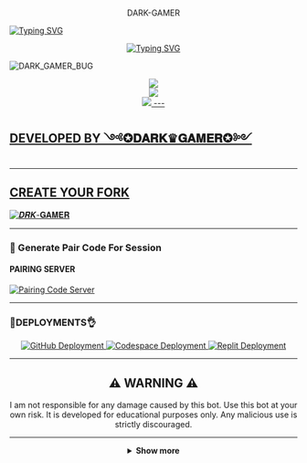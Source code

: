 # 
<p align="center">
DARK-GAMER 
</p>

<a href="https://git.io/typing-svg"><img src="https://readme-typing-svg.demolab.com?font=Black+Ops+One&size=50&pause=1000&color=DAA520&center=true&width=910&height=100&lines=THANKS FOR CHOOSING +DRK-RAGNA-MD;MULTI+DEVICE+WHATSAPP+BOT" alt="Typing SVG" /></a>
  </p>

<p <p align="center">
  <a href="https://git.io/typing-svg">
    <img src="https://readme-typing-svg.demolab.com?font=EB+Garamond&weight=800&size=28&duration=4000&pause=1000&random=false&width=435&lines=+𝑫𝑹𝑲-𝑹𝑨𝑮𝑵𝑨;WHATSAPP+ULTRA+x+BOT;DEVELOPED+BY+𝙎-𝙏𝞢𝞜" alt="Typing SVG" />
  </a>
</p>

![DARK_GAMER_BUG](https://files.catbox.moe/szcmcu.jpg)
<p align="center">
<a href="https://www.youtube.com/@DRK-TECH"><img src="https://img.shields.io/badge/YouTube-ff0000?style=for-the-badge&logo=youtube&logoColor=ff000000&link=https://youtube.com/@DRK-TECH" /><br>
<a href="https://whatsapp.com/channel/0029Vakp0UnICVfe3I2Fe72w"><img src="https://img.shields.io/badge/WhatsApp Channel-25D366?style=for-the-badge&logo=whatsapp&logoColor=white&link=https://whatsapp.com/channel/0029VaG9VfPKWEKk1rxTQD20" /><br>
<a href="https://t.me/+13472314632"><img src="https://img.shields.io/badge/Telegram-00FFFF?style=for-the-badge&logo=telegram&logoColor=white" />
---

## DEVELOPED BY ༺✪𝐃𝐀𝐑𝐊♛𝐆𝐀𝐌𝐄𝐑✪༻

---

## CREATE YOUR FORK
<a href="https://github.com/Bot-hostin/DRK-RAGNA-1.0/fork">
  <img title="𝑫𝑹𝑲-𝐆𝐀𝐌𝐄𝐑" src="https://img.shields.io/badge/FORK 𝑫𝑹𝑲-𝑹𝑨𝑮𝑵𝑨-red?color=red&style=for-the-badge&logo=stackshare">
</a>

---

### 🔐 Generate Pair Code For Session

#### PAIRING SERVER 
<a href="https://drk-tech-2.onrender.com/#" target="_blank">
  <img alt="Pairing Code Server " src="https://img.shields.io/badge/PAIRING CODE-green?style=for-the-badge&logo=opencv&logoColor=white"/>
</a>

---

###  🐛DEPLOYMENTS👌

<div align="center">
  <!-- Badges for deployment -->
  <a href="https://youtu.be/kf5LF2k2qYM?si=O_-6zSupe4x1UA4N" target="_blank">
    <img src="https://img.shields.io/badge/Deployment-GitHub-blue?style=for-the-badge&logo=github" alt="GitHub Deployment" />
  </a>
  <a href="https://youtu.be/4b1HNuaQx54?si=CSRoq27E8nS0AeNA" target="_blank">
    <img src="https://img.shields.io/badge/Deployment-Codespace-blue?style=for-the-badge&logo=github" alt="Codespace Deployment" />
  </a>
  <a href="https://youtu.be/yH2KCK0AD4I?si=F5tjgBpK4ZQO0F-x" target="_blank">
    <img src="https://img.shields.io/badge/Deployment-Replit-blue?style=for-the-badge&logo=replit" alt="Replit Deployment" />
  </a>
  
---

## ⚠️ WARNING ⚠️

I am not responsible for any damage caused by this bot. Use this bot at your own risk. It is developed for educational purposes only. Any malicious use is strictly discouraged.

---

<details>
  <summary><strong>Show more</strong></summary>


---

## Developer 💀

<a href="https://github.com/DRK-S-TEN">
  <img src="https://github.com/Bot-hostin.png" width="200" height="200" alt="DRK-S-TEN"/>
</a>
<p align="center"><strong>DRK-S-TEN</strong></p>

---

## Contributors 🤝

<a href="https://github.com/KangJinhuyk">
  <img src="https://github.com/KangJinhuyk.png" width="200" height="200" alt="toge012345"/>
</a>
<p align="center"><strong>SASAKI</strong

---

## GitHub Deployment

```yaml
name: Node.js CI

on:
  push:
    branches:
      - main
  pull_request:
    branches:
      - main
  schedule:
    - cron: '0 */6 * * *'  

jobs:
  build:

    runs-on: ubuntu-latest

    strategy:
      matrix:
        node-version: [20.x]

    steps:
    - name: Checkout repository
      uses: actions/checkout@v3

    - name: Set up Node.js
      uses: actions/setup-node@v3
      with:
        node-version: ${{ matrix.node-version }}

    - name: Install dependencies
      run: npm install

    - name: Install FFmpeg
      run: sudo apt-get install -y ffmpeg

    - name: Start application with timeout
      run: |
        timeout 21590s npm start  # Limits run to 5h 59m 50s

    - name: Save state (Optional)
      run: |
        ./save_state.sh
